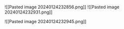 ![[Pasted image 20240124232856.png]]
![[Pasted image 20240124232931.png]]

![[Pasted image 20240124232945.png]]